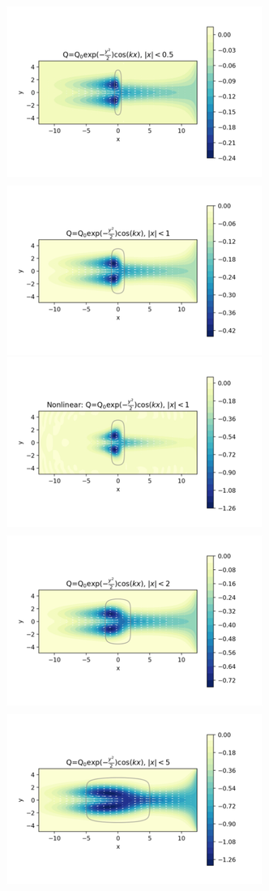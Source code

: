 ![](L_eq_0p5_walled_betaplane.png)

![](L_eq_1_walled_betaplanepng.png)
![](nonLin_L_eq_1_walled_betaplane.png)


![](L_eq_2_walled_betaplane.png)

![](L_eq_5_walled_betaplane.png)
